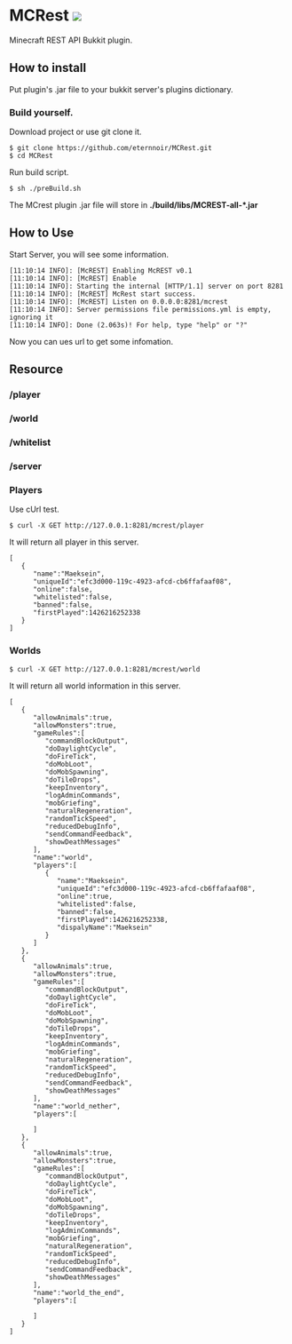 # MCRest ![](https://travis-ci.org/eternnoir/MCRest.svg?branch=develop)
Minecraft REST API Bukkit plugin.

## How to install

Put plugin's .jar file to your bukkit server's plugins dictionary.

### Build yourself.

Download project or use git clone it.

```
$ git clone https://github.com/eternnoir/MCRest.git
$ cd MCRest
```

Run build script.

```
$ sh ./preBuild.sh
```

The MCrest plugin .jar file will store in **./build/libs/MCREST-all-*.jar**

## How to Use
Start Server, you will see some information.

```
[11:10:14 INFO]: [McREST] Enabling McREST v0.1
[11:10:14 INFO]: [McREST] Enable
[11:10:14 INFO]: Starting the internal [HTTP/1.1] server on port 8281
[11:10:14 INFO]: [McREST] McRest start success.
[11:10:14 INFO]: [McREST] Listen on 0.0.0.0:8281/mcrest
[11:10:14 INFO]: Server permissions file permissions.yml is empty, ignoring it
[11:10:14 INFO]: Done (2.063s)! For help, type "help" or "?"

```

Now you can ues url to get some infomation.

## Resource

### /player
### /world
### /whitelist
### /server

### Players
Use cUrl test.

```
$ curl -X GET http://127.0.0.1:8281/mcrest/player
```

It will return all player in this server.

```
[
   {
      "name":"Maeksein",
      "uniqueId":"efc3d000-119c-4923-afcd-cb6ffafaaf08",
      "online":false,
      "whitelisted":false,
      "banned":false,
      "firstPlayed":1426216252338
   }
]
```

### Worlds
```
$ curl -X GET http://127.0.0.1:8281/mcrest/world
```

It will return all world information in this server.

```
[
   {
      "allowAnimals":true,
      "allowMonsters":true,
      "gameRules":[
         "commandBlockOutput",
         "doDaylightCycle",
         "doFireTick",
         "doMobLoot",
         "doMobSpawning",
         "doTileDrops",
         "keepInventory",
         "logAdminCommands",
         "mobGriefing",
         "naturalRegeneration",
         "randomTickSpeed",
         "reducedDebugInfo",
         "sendCommandFeedback",
         "showDeathMessages"
      ],
      "name":"world",
      "players":[
         {
            "name":"Maeksein",
            "uniqueId":"efc3d000-119c-4923-afcd-cb6ffafaaf08",
            "online":true,
            "whitelisted":false,
            "banned":false,
            "firstPlayed":1426216252338,
            "dispalyName":"Maeksein"
         }
      ]
   },
   {
      "allowAnimals":true,
      "allowMonsters":true,
      "gameRules":[
         "commandBlockOutput",
         "doDaylightCycle",
         "doFireTick",
         "doMobLoot",
         "doMobSpawning",
         "doTileDrops",
         "keepInventory",
         "logAdminCommands",
         "mobGriefing",
         "naturalRegeneration",
         "randomTickSpeed",
         "reducedDebugInfo",
         "sendCommandFeedback",
         "showDeathMessages"
      ],
      "name":"world_nether",
      "players":[

      ]
   },
   {
      "allowAnimals":true,
      "allowMonsters":true,
      "gameRules":[
         "commandBlockOutput",
         "doDaylightCycle",
         "doFireTick",
         "doMobLoot",
         "doMobSpawning",
         "doTileDrops",
         "keepInventory",
         "logAdminCommands",
         "mobGriefing",
         "naturalRegeneration",
         "randomTickSpeed",
         "reducedDebugInfo",
         "sendCommandFeedback",
         "showDeathMessages"
      ],
      "name":"world_the_end",
      "players":[

      ]
   }
]
```
